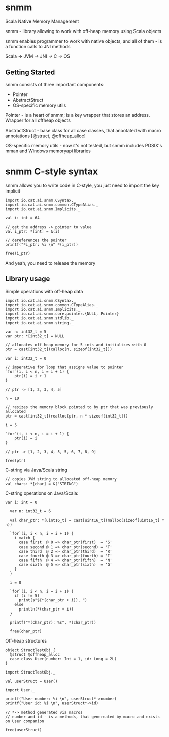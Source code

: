 # snmm
Scala Native Memory Management

snmm - library allowing to work with off-heap memory using Scala objects

snmm enables programmer to work with native objects, and all of them - is a function calls to JNI methods

Scala -> JVM -> JNI -> C -> OS

## Getting Started

snmm consists of three important components: 
- Pointer
- AbstractStruct 
- OS-specific memory utils

Pointer - is a heart of snmm; is a key wrapper that stores an address. Wrapper for all offheap objects

AbstractStruct - base class for all case classes, that anootated with macro annotations [@struct, @offheap_alloc]

OS-specific memory utils - now it's not tested, but snmm includes POSIX's mman and Windows memoryapi libraries

# snmm C-style syntax

snmm allows you to write code in C-style, you just need to import the key implicit

```
import io.cat.ai.snmm.CSyntax._
import io.cat.ai.snmm.common.CTypeAlias._
import io.cat.ai.snmm.Implicits._

val i: int = 64

// get the address -> pointer to value
val i_ptr: *[int] = &(i)

// dereferences the pointer
printf("*i_ptr: %i \n" *(i_ptr))

free(i_ptr)
```
And yeah, you need to release the memory


## Library usage

Simple operations with off-heap data
```
import io.cat.ai.snmm.CSyntax._
import io.cat.ai.snmm.common.CTypeAlias._
import io.cat.ai.snmm.Implicits._
import io.cat.ai.snmm.core.pointer.{NULL, Pointer}
import io.cat.ai.snmm.stdlib._
import io.cat.ai.snmm.string._

var n: int32_t = 5
var ptr: *[int32_t] = NULL

// allocates off-heap memory for 5 ints and initializes with 0
ptr = cast[int32_t](calloc(n, sizeof[int32_t]))

var i: int32_t = 0

// imperative for loop that assigns value to pointer
`for`(i, i < n, i = i + 1) {
    ptr(i) = i + 1
}

// ptr -> [1, 2, 3, 4, 5]

n = 10

// resizes the memory block pointed to by ptr that was previously allocated
ptr = cast[int32_t](realloc(ptr, n * sizeof[int32_t]))

i = 5

`for`(i, i < n, i = i + 1) {
    ptr(i) = i
}

// ptr -> [1, 2, 3, 4, 5, 5, 6, 7, 8, 9]

free(ptr)
```

C-string via Java/Scala string
```
// copies JVM string to allocated off-heap memory
val chars: *[char] = &("STRING")
```

C-string operations on Java/Scala:

```
var i: int = 0

  var n: int32_t = 6

  val char_ptr: *[uint16_t] = cast[uint16_t](malloc(sizeof[uint16_t] * n))

  `for`(i, i < n, i = i + 1) {
    i match {
      case first  @ 0 => char_ptr(first)  = 'S'
      case second @ 1 => char_ptr(second) = 'T'
      case third  @ 2 => char_ptr(third)  = 'R'
      case fourth @ 3 => char_ptr(fourth) = 'I'
      case fifth  @ 4 => char_ptr(fifth)  = 'N'
      case sixth  @ 5 => char_ptr(sixth)  = 'G'
    }
  }

  i = 0

  `for`(i, i < n, i = i + 1) {
    if (i != 5)
      print(s"${*(char_ptr + i)}, ")
    else
      println(*(char_ptr + i))
  }

  printf("*(char_ptr): %s", *(char_ptr))
  
  free(char_ptr)
```

Off-heap structures

```
object StructTestObj {
  @struct @offheap_alloc
  case class User(number: Int = 1, id: Long = 2L)
}

import StructTestObj._ 

val userStruct = User()

import User._

printf("User number: %i \n", userStruct*->number)
printf("User id: %i \n", userStruct*->id)

// *-> method generated via macros
// number and id - is a methods, that genereated by macro and exists on User companion

free(userStruct)

```